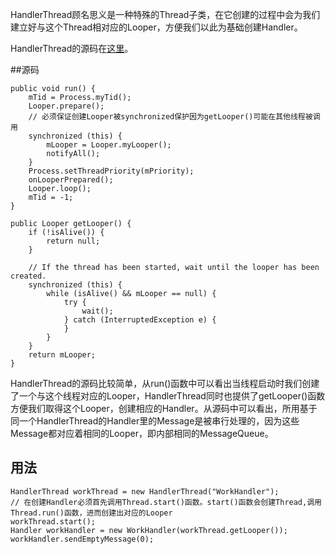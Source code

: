 HandlerThread顾名思义是一种特殊的Thread子类，在它创建的过程中会为我们建立好与这个Thread相对应的Looper，方便我们以此为基础创建Handler。

HandlerThread的源码在[这里](https://github.com/android/platform_frameworks_base/blob/master/core/java/android/os/HandlerThread.java)。

##源码

```
public void run() {
    mTid = Process.myTid();
    Looper.prepare();
    // 必须保证创建Looper被synchronized保护因为getLooper()可能在其他线程被调用
    synchronized (this) {
        mLooper = Looper.myLooper();
        notifyAll();
    }
    Process.setThreadPriority(mPriority);
    onLooperPrepared();
    Looper.loop();
    mTid = -1;
}

public Looper getLooper() {
    if (!isAlive()) {
        return null;
    }
    
    // If the thread has been started, wait until the looper has been created.
    synchronized (this) {
        while (isAlive() && mLooper == null) {
            try {
                wait();
            } catch (InterruptedException e) {
            }
        }
    }
    return mLooper;
}
```

HandlerThread的源码比较简单，从run()函数中可以看出当线程启动时我们创建了一个与这个线程对应的Looper，HandlerThread同时也提供了getLooper()函数方便我们取得这个Looper，创建相应的Handler。从源码中可以看出，所用基于同一个HandlerThread的Handler里的Message是被串行处理的，因为这些Message都对应着相同的Looper，即内部相同的MessageQueue。

## 用法
```
HandlerThread workThread = new HandlerThread("WorkHandler");
// 在创建Handler必须首先调用Thread.start()函数。start()函数会创建Thread,调用Thread.run()函数，进而创建出对应的Looper
workThread.start();
Handler workHandler = new WorkHandler(workThread.getLooper());
workHandler.sendEmptyMessage(0);
```
